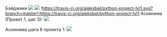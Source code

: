 Бэйджики 
<a href="https://codeclimate.com/github/codeclimate/codeclimate/maintainability"><img src="https://api.codeclimate.com/v1/badges/a99a88d28ad37a79dbf6/maintainability" /></a>
<a href="https://codeclimate.com/github/codeclimate/codeclimate/test_coverage"><img src="https://api.codeclimate.com/v1/badges/a99a88d28ad37a79dbf6/test_coverage" /></a>
!https://travis-ci.org/aleksbel/python-project-lvl1.svg?branch=master!:https://travis-ci.org/aleksbel/python-project-lvl1
Аскинема (Проект 1, шаг 5):
<a href="https://asciinema.org/a/HSQOwsLNTQXrmt31W1A7ZB0qk" target="_blank"><img src="https://asciinema.org/a/HSQOwsLNTQXrmt31W1A7ZB0qk.svg" /></a>

Аскинема шага 6 проекта 1:
<a href="https://asciinema.org/a/SMTHy8udUycmVsVGwOZPY7nvz" target="_blank"><img src="https://asciinema.org/a/SMTHy8udUycmVsVGwOZPY7nvz.svg" /></a>
